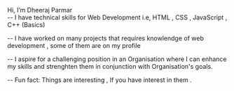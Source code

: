 Hi, I’m Dheeraj Parmar
<br>
-- I have technical skills for Web Development i.e, HTML , CSS , JavaScript , C++ (Basics)

-- I have worked on many projects that requires knowlendge of web development , some of them are on my profile

-- I aspire for a challenging position in an Organisation where I can enhance my skills and strenghten them in conjunction with Organisation's goals.

-- Fun fact: Things are interesting , If you have interest in them .
